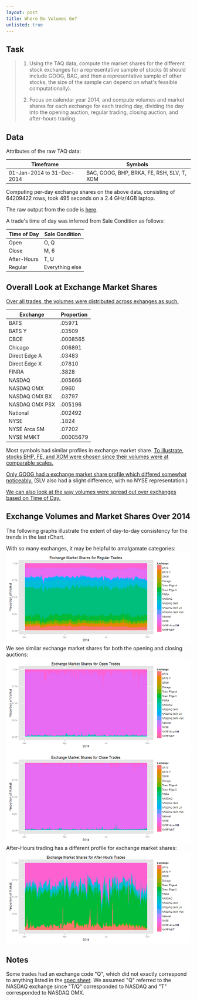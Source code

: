 ```yaml
---
layout: post
title: Where Do Volumes Go?
unlisted: true
---
```


## Task
> 1. Using the TAQ data, compute the market shares for the different stock exchanges for a representative sample of stocks (it should include GOOG, BAC, and then a representative sample of other stocks, the size of the sample can depend on what's feasible computationally).
> 
> 2. Focus on calendar year 2014, and compute volumes and market shares for each exchange for each trading day, dividing the day into the opening auction, regular trading, closing auction, and after-hours trading.

## Data
Attributes of the raw TAQ data:
<table>
  <thead>
    <tr>      <th>Timeframe</th>      <th>Symbols</th>    </tr>
  </thead>
  <tbody>
    <tr>      <td>01-Jan-2014 to 31-Dec-2014</td>      <td>BAC, GOOG, BHP, BRKA, FE, RSH, SLV, T, XOM</td>    </tr>
  </tbody>
</table>
Computing per-day exchange shares on the above data, consisting of 64209422 rows, took 495 seconds on a 2.4 GHz/4GB laptop.

The raw output from the code is [here](https://github.com/TeddyCho/TeddyCho.github.io/blob/master/_posts/img/breakdown1.csv).

A trade's time of day was inferred from Sale Condition as follows:
<table>
  <thead>
    <tr>      <th>Time of Day</th>      <th>Sale Condition</th>    </tr>
  </thead>
  <tbody>
    <tr>      <td>Open</td>      <td>O, Q</td>    </tr>
    <tr>      <td>Close</td>      <td>M, 6</td>    </tr>
    <tr>      <td>After-Hours</td>      <td>T, U</td>    </tr>
    <tr>      <td>Regular</td>      <td>Everything else</td>    </tr>
  </tbody>
</table>


## Overall Look at Exchange Market Shares
[Over all trades, the volumes were distributed across exhanges as such.](http://rcharts.github.io/viewer/?a2c6f9b03902566cfb76)
<table>
  <thead>
    <tr><th>Exchange</th><th>Proportion</th></tr>
  </thead>
  <tbody>
    <tr><td>BATS</td><td>.05971</td></tr>
    <tr><td>BATS Y</td><td>.03509</td></tr>
    <tr><td>CBOE</td><td>.0008565</td></tr>
    <tr><td>Chicago</td><td>.006891</td></tr>
    <tr><td>Direct Edge A</td><td>.03483</td></tr>
    <tr><td>Direct Edge X</td><td>.07810</td></tr>
    <tr><td>FINRA</td><td>.3828</td></tr>
    <tr><td>NASDAQ</td><td>.005666</td></tr>
    <tr><td>NASDAQ OMX</td><td>.0960</td></tr>
    <tr><td>NASDAQ OMX BX</td><td>.03797</td></tr>
    <tr><td>NASDAQ OMX PSX</td><td>.005196</td></tr>
    <tr><td>National</td><td>.002492</td></tr>
    <tr><td>NYSE</td><td>.1824</td></tr>
    <tr><td>NYSE Arca SM</td><td>.07202</td></tr>
    <tr><td>NYSE MMKT</td><td>.00005679</td></tr>
  </tbody>
</table>

Most symbols had similar profiles in exchange market share. [To illustrate, stocks BHP, FE, and XOM were chosen since their volumes were at comparable scales.](http://rcharts.github.io/viewer/?c0e1fc17977fa20a3994)

[Only GOOG had a exchange market share profile which differed somewhat noticeably.](
http://rcharts.github.io/viewer/?1e2ef2392dcfe731ef83) (SLV also had a slight difference, with no NYSE representation.)

[We can also look at the way volumes were spread out over exchanges based on Time of Day.](http://rcharts.github.io/viewer/?ba03ed4250a3839722c5)

## Exchange Volumes and Market Shares Over 2014
The following graphs illustrate the extent of day-to-day consistency for the trends in the last rChart.

With so many exchanges, it may be helpful to amalgamate categories:
![Regular Hours Market Share](https://github.com/TeddyCho/TeddyCho.github.io/blob/master/_posts/img/Regular2014.png)
We see similar exchange market shares for both the opening and closing auctions:
![Opening Auction Market Share](https://github.com/TeddyCho/TeddyCho.github.io/blob/master/_posts/img/Open2014.png)
![Closing Auction Market Share](https://github.com/TeddyCho/TeddyCho.github.io/blob/master/_posts/img/Close2014.png)
After-Hours trading has a different profile for exchange market shares:
![After-Hours Market Share](https://github.com/TeddyCho/TeddyCho.github.io/blob/master/_posts/img/After-Hours2014.png)

## Notes
Some trades had an exchange code "Q", which did not exactly correspond to anything listed in the [spec sheet](www.nyxdata.com/doc/224904). We assumed "Q" referred to the NASDAQ exchange since "T/Q" corresponded to NASDAQ and "T" corresponded to NASDAQ OMX.

